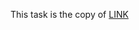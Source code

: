 This task is the copy of [LINK](https://github.com/ara2am/Competitive-programming/blob/master/informatics.mccme.ru/Изучение%20языка%20программирования/Ввод-вывод,%20оператор%20присваивания,%20арифметические%20операции/F.%20Последняя%20цифра/2941.cpp)